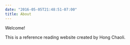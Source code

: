 ```yaml
---
date: "2016-05-05T21:48:51-07:00"
title: About
---
```


Welcome!

This is a reference reading website created by Hong Chaoli.


